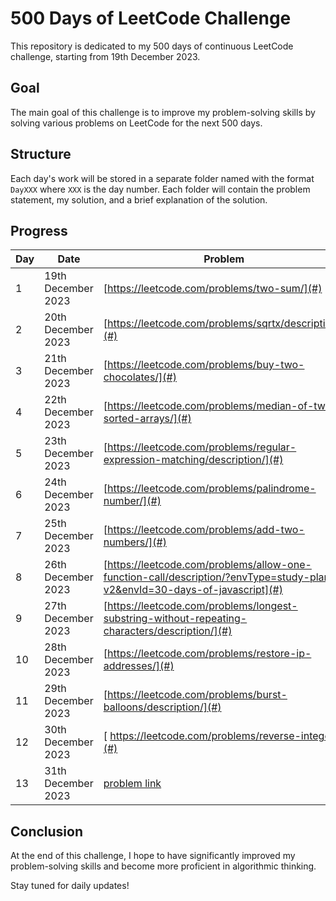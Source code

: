 # 500 Days of LeetCode Challenge

This repository is dedicated to my 500 days of continuous LeetCode challenge, starting from 19th December 2023.

## Goal

The main goal of this challenge is to improve my problem-solving skills by solving various problems on LeetCode for the next 500 days.

## Structure

Each day's work will be stored in a separate folder named with the format `DayXXX` where `XXX` is the day number. Each folder will contain the problem statement, my solution, and a brief explanation of the solution.

## Progress

| Day | Date               | Problem                                                                                                                   | Solution                                                                        |
|-----|--------------------|---------------------------------------------------------------------------------------------------------------------------|---------------------------------------------------------------------------------|
| 1   | 19th December 2023 | [https://leetcode.com/problems/two-sum/](#)                                                                               | [https://github.com/silahpapa/leetcode-challenges/blob/main/day-1/index.php](#) |
| 2   | 20th December 2023 | [https://leetcode.com/problems/sqrtx/description/](#)                                                                     | [https://github.com/silahpapa/leetcode-challenges/blob/main/day-2/index.php](#) |
| 3   | 21th December 2023 | [https://leetcode.com/problems/buy-two-chocolates/](#)                                                                    | [https://github.com/silahpapa/leetcode-challenges/tree/main/week1/day-3](#)     |
| 4   | 22th December 2023 | [https://leetcode.com/problems/median-of-two-sorted-arrays/](#)                                                           | [https://github.com/silahpapa/leetcode-challenges/tree/main/week1/day-4](#)     |
| 5   | 23th December 2023 | [https://leetcode.com/problems/regular-expression-matching/description/](#)                                               | [https://github.com/silahpapa/leetcode-challenges/tree/main/week1/day-5](#)     |
| 6   | 24th December 2023 | [https://leetcode.com/problems/palindrome-number/](#)                                                                     | [https://github.com/silahpapa/leetcode-challenges/tree/main/week1/day-6](#)     |
| 7   | 25th December 2023 | [https://leetcode.com/problems/add-two-numbers/](#)                                                                       | [https://github.com/silahpapa/leetcode-challenges/tree/main/week1/day-7](#)     |
| 8   | 26th December 2023 | [https://leetcode.com/problems/allow-one-function-call/description/?envType=study-plan-v2&envId=30-days-of-javascript](#) | [https://github.com/silahpapa/leetcode-challenges/tree/main/week2/day-1](#)     |
| 9   | 27th December 2023 | [https://leetcode.com/problems/longest-substring-without-repeating-characters/description/](#)                            | [ https://github.com/silahpapa/leetcode-challenges/tree/main/week2/day-2](#)    |
| 10  | 28th December 2023 | [https://leetcode.com/problems/restore-ip-addresses/](#)                                                                  | [https://github.com/silahpapa/leetcode-challenges/tree/main/week2/day-3](#)     |
| 11  | 29th December 2023 | [https://leetcode.com/problems/burst-balloons/description/](#)                                                            | [https://github.com/silahpapa/leetcode-challenges/tree/main/week2/day-4](#)     |
| 12  | 30th December 2023 | [ https://leetcode.com/problems/reverse-integer/](#)                                                                      | [https://github.com/silahpapa/leetcode-challenges/tree/main/week2/day-5](#)     |
| 13  | 31th December 2023 | [problem link](#)                                                                                                         | [solution link](#)                                                              |
## Conclusion

At the end of this challenge, I hope to have significantly improved my problem-solving skills and become more proficient in algorithmic thinking.

Stay tuned for daily updates!
